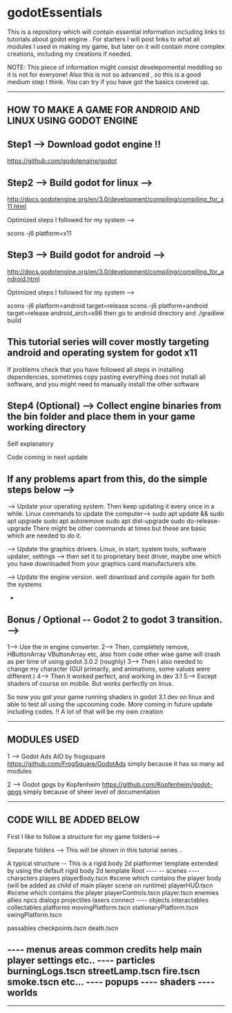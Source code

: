 # godotEssentials
This is a repository which will contain essential information including links to tutorials about godot engine . For starters I will post links to what all modules I used in making my game, but later on it will contain more complex creations, including my creations if needed.

NOTE: This piece of information might consist develepomental meddling so it is not for everyone! Also this is not so advanced , so this is a good medium step I think. You can try if you have got the basics covered up.


------------------------------------------------------------------------
HOW TO MAKE A GAME FOR ANDROID AND LINUX USING GODOT ENGINE 
------------------------------------------------------------------

Step1 --> Download godot engine !!
-
https://github.com/godotengine/godot


Step2 --> Build godot for linux -->
-
http://docs.godotengine.org/en/3.0/development/compiling/compiling_for_x11.html

Optimized steps I followed for my system -->

scons -j6 platform=x11

Step3 --> Build godot for android -->
-

http://docs.godotengine.org/en/3.0/development/compiling/compiling_for_android.html

Optimized steps I followed for my system -->

scons -j6 platform=android target=release
scons -j6 platform=android target=release android_arch=x86
then go to android directory and ./gradlew build


This tutorial series will cover mostly targeting android and operating system for godot x11
----

If problems check that you have followed all steps in installing dependencies, sometimes copy pasting everything does not install all software, and you might need to manually install the other software

Step4 (Optional) --> Collect engine binaries from the bin folder and place them in your game working directory
-
Self explanatory

Code coming in next update


If any problems apart from this, do the simple steps below -->
-
--> Update your operating system. Then keep updating it every once in a while.
Linux commands to update the computer-->
sudo apt update && sudo apt upgrade
sudo apt autoremove
sudo apt dist-upgrade
sudo do-release-upgrade
There might be other commands at times but these are basic which are needed to do it.

--> Update the graphics drivers.
Linux, in start, system tools, software updater, settings -->
then set it to proprietary best driver, maybe one which you have downloaded from your graphics card manufacturers site.


--> Update the engine version.
well download and compile again for both the systems


-
Bonus / Optional -- Godot 2 to godot 3 transition. -->
-

1--> Use the in engine converter.
2--> Then, completely remove, HButtonArray VButtonArray etc, also from code other wise game will crash as per time of using godot 3.0.2 (roughly)
3--> Then I also needed to change my character (GUI primarily, and animations, some values were different.)
4--> Then it worked perfect, and working in dev 3.1 
5--> Except shaders of course on mobile. But works perfectly on linux.

So now you got your game running shaders in godot 3.1 dev on linux and able to test all using the upcooming code. More coming in future update including codes. !!
A lot of that will be my own creation

----------------------------
MODULES USED
--------------------------

1 --> Godot Ads AIO by frogsquare https://github.com/FrogSquare/GodotAds simply because it has so many ad modules

2 --> Godot gpgs by Kopfenheim https://github.com/Kopfenheim/godot-gpgs simply because of sheer level of documentation




---

CODE WILL BE ADDED BELOW
---


First I like to follow a structure for my game folders-->

Separate folders -->
This will be shown in this tutorial series ..

A typical structure -- This is a rigid body 2d platformer template extended by using the default rigid body 2d template
Root ----
-- scenes
---- characters
  players
    playerBody.tscn #scene which contains the player body (will be added as child of main player scene on runtime)
    playerHUD.tscn #scene which contains the player 
    playerControls.tscn
    player.tscn
  enemies
  allies
  npcs
  dialogs
  projectiles
  lasers
  connect
---- objects
  interactables
  collectables
  platforms
    movingPlatform.tscn
    stationaryPlatform.tscn
    swingPlatform.tscn
    
  passables
    checkpoints.tscn
    death.tscn
    
---- menus
  areas
  common
  credits
  help
  main
  player
  settings
  etc..
---- particles
  burningLogs.tscn
  streetLamp.tscn
  fire.tscn
  smoke.tscn
  etc...
---- popups
---- shaders
---- worlds
----------------
---------------------




